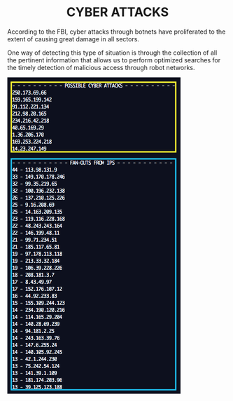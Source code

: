 <div style="text-align:center"><h1>CYBER ATTACKS</h1></div>

According to the FBI, cyber attacks through botnets have proliferated to the extent of causing great damage in all sectors.

One way of detecting this type of situation is through the collection of all the pertinent information that allows us to perform optimized searches for the timely detection of malicious access through robot networks.

![test](test.png)
